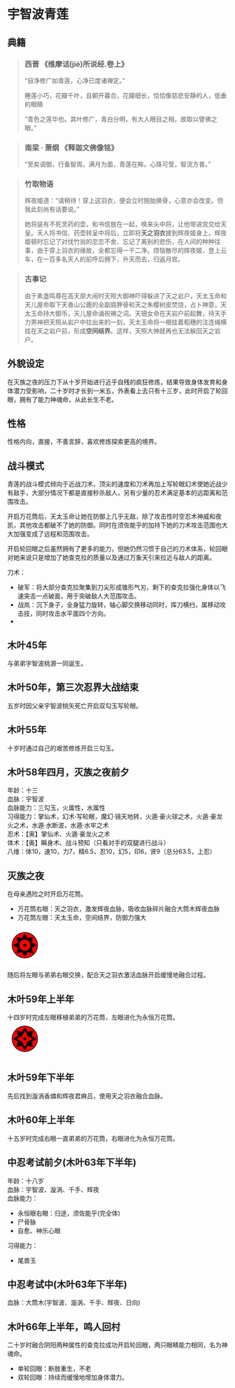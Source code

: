 # 宇智波青莲

## 典籍
> ### 西晋 《维摩诘(jié)所说经.卷上》
> “目净修广如青莲，心净已度诸禅定。”
>
> 睡莲小巧，花瓣千叶，且朝开暮合，花瓣细长，恰恰像慈悲安静的人，低垂的眼睛
>
> “青色之莲华也。其叶修广，青白分明，有大人眼目之相，故取以譬佛之眼。” 

> ### 南梁 · 萧纲 《释迦文佛像铭》
> “至矣调御，行备智周。满月为面，青莲在眸。心珠可莹，智流方普。” 

> ### 竹取物语
> 辉夜姬道：“请稍待！穿上这羽衣，便会立时脱胎换骨，心意亦会改变。但我此刻尚有话要说。”
> 
> 她将装有不死灵药的壶，和书信放在一起，唤来头中将，让他带进宫交给天皇。天人将书信、药壶转呈中将后，立即将**天之羽衣**披到辉夜姬身上。辉夜姬顿时忘记了对伐竹翁的恋恋不舍、忘记了离别的悲伤，在人间的种种往事，由于穿上羽衣的缘故，全都忘得一干二净。烦恼散尽的辉夜姬，登上云车，在一百多名天人的前呼后拥下，升天而去，归返月宫。

> ### 古事记
> 由于素盏鸣尊在高天原大闹时天照大御神吓得躲进了天之岩户，天太玉命和天儿屋命取下天香山公鹿的全副肩胛骨和天之朱樱树皮焚烧，占卜神意，天太玉命持大御币，天儿屋命诵祝祷之词。天钿女命在天岩户前起舞，待天手力男神把天照从岩户中拉出来的一刻，天太玉命将一根挂着稻穗的注连绳横挂在天之岩户前，形成**空间结界**。这样，天照大神就再也无法躲回天之岩户。

## 外貌设定
在灭族之夜的压力下从十岁开始进行近乎自残的疯狂修炼，结果导致身体发育和身体潜力受影响，二十岁时才长到一米五，外表看上去只有十三岁，此时开启了轮回眼，拥有了能力神魂命，从此长生不老。

## 性格
性格内向，直接，不善言辞，喜欢修炼探索更高的境界。

## 战斗模式
青莲的战斗模式倾向于近战刀术，顶尖的速度和刀术再加上写轮眼幻术使她近战少有敌手，大部分情况下都是直接秒杀敌人，另有少量的忍术满足基本的远距离和范围攻击。

开启万花筒后，天太玉命让她在防御上几乎无敌，除了攻击性时空忍术神威和夜凯，其他攻击都破不了她的防御。同时在须佐能乎的加持下她的刀术攻击范围也大大加强变成了远程和范围攻击。

开启轮回眼之后虽然拥有了更多的能力，但她仍然习惯于自己的刀术体系，轮回眼对她来说只是增加了她查克拉的质量以及通过万象天引来拉近与敌人的距离。

刀术：
* 破军：将大部分查克拉聚集到刀尖形成锥形气刃，剩下的查克拉强化身体以飞速突击一点破面，用于突破敌人大范围攻击。
* 战岚：沉下身子，全身猛力旋转，轴心脚交换移动同时，挥刀横扫，属移动攻击技，同时攻击水平面四个方向。
* 

## 木叶45年
与弟弟宇智波桃源一同诞生。

## 木叶50年，第三次忍界大战结束
五岁时因父亲宇智波桃矢死亡开启双勾玉写轮眼。

## 木叶55年
十岁时通过自己的艰苦修炼开启三勾玉。

## 木叶58年四月，灭族之夜前夕
年龄：十三  
血脉：宇智波  
血脉能力：三勾玉，火属性，水属性  
习得能力：掌仙术，幻术·写轮眼，魔幻·镜天地转，火遁·豪火球之术，火遁·豪龙火之术，水遁·水断波，水遁·水牢之术  
忍术：【奥】掌仙术、火遁·豪龙火之术  
体术：【奥】瞬身术、战斗预知（只看对手的双腿进行战斗）  
八维：体10，速10，力7，精6.5，忍10，幻5，印6，贤9（总分63.5，上忍）

## 灭族之夜
在母亲遇险之时开启万花筒。
* 万花筒右眼：天之羽衣，激发辉夜血脉，吸收血脉碎片融合大筒木辉夜血脉
* 万花筒左眼：天太玉命，空间结界，防御力强大  
<img src="../设定图/青莲万花筒写轮眼.png" width="80px">

随后将左眼与弟弟右眼交换，配合天之羽衣激活血脉开启缓慢地融合过程。

## 木叶59年上半年
十四岁时完成左眼移植弟弟的万花筒，左眼进化为永恒万花筒。  
<img src="../设定图/青莲永恒的万花筒写轮眼.png" width="80px">

## 木叶59年下半年
先后找到漩涡香燐和辉夜君麻吕，使用天之羽衣融合血脉。 

## 木叶60年上半年
十五岁时完成右眼一直弟弟的万花筒，右眼进化为永恒万花筒。

## 中忍考试前夕(木叶63年下半年)
年龄：十八岁  
血脉：宇智波、漩涡、千手、辉夜  
血脉能力：
* 永恒眼右眼：归途，须佐能乎(完全体)  
* 尸骨脉
* 自愈、神乐心眼

习得能力：
* 尾兽玉

## 中忍考试中(木叶63年下半年)
血脉：大筒木(宇智波、漩涡、千手、辉夜、日向)  

## 木叶66年上半年，鸣人回村
二十岁时融合阴阳两种属性的查克拉成功开启轮回眼，两只眼睛能力相同，名为神魂命。
* 单轮回眼：断肢重生，不老
* 双轮回眼：持续而缓慢地增加身体潜力。